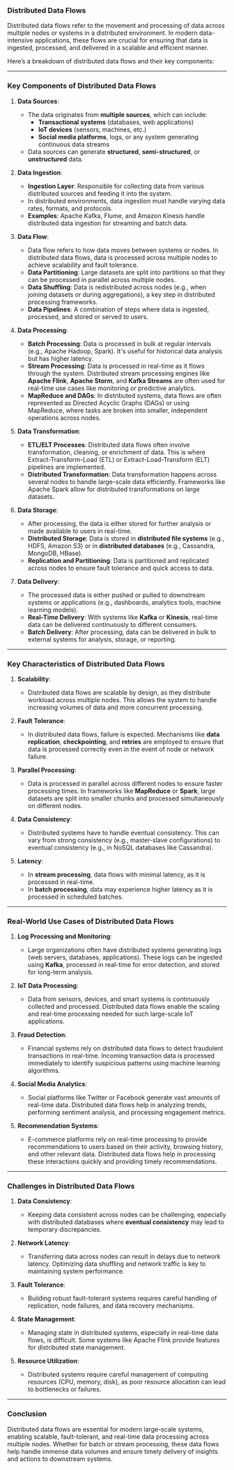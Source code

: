 ### Distributed Data Flows

Distributed data flows refer to the movement and processing of data across multiple nodes or systems in a distributed environment. In modern data-intensive applications, these flows are crucial for ensuring that data is ingested, processed, and delivered in a scalable and efficient manner.

Here’s a breakdown of distributed data flows and their key components:

---

### Key Components of Distributed Data Flows

1. **Data Sources**:
   - The data originates from **multiple sources**, which can include:
     - **Transactional systems** (databases, web applications)
     - **IoT devices** (sensors, machines, etc.)
     - **Social media platforms**, logs, or any system generating continuous data streams
   - Data sources can generate **structured**, **semi-structured**, or **unstructured** data.

2. **Data Ingestion**:
   - **Ingestion Layer**: Responsible for collecting data from various distributed sources and feeding it into the system.
   - In distributed environments, data ingestion must handle varying data rates, formats, and protocols.
   - **Examples**: Apache Kafka, Flume, and Amazon Kinesis handle distributed data ingestion for streaming and batch data.

3. **Data Flow**:
   - Data flow refers to how data moves between systems or nodes. In distributed data flows, data is processed across multiple nodes to achieve scalability and fault tolerance.
   - **Data Partitioning**: Large datasets are split into partitions so that they can be processed in parallel across multiple nodes.
   - **Data Shuffling**: Data is redistributed across nodes (e.g., when joining datasets or during aggregations), a key step in distributed processing frameworks.
   - **Data Pipelines**: A combination of steps where data is ingested, processed, and stored or served to users.

4. **Data Processing**:
   - **Batch Processing**: Data is processed in bulk at regular intervals (e.g., Apache Hadoop, Spark). It's useful for historical data analysis but has higher latency.
   - **Stream Processing**: Data is processed in real-time as it flows through the system. Distributed stream processing engines like **Apache Flink**, **Apache Storm**, and **Kafka Streams** are often used for real-time use cases like monitoring or predictive analytics.
   - **MapReduce and DAGs**: In distributed systems, data flows are often represented as Directed Acyclic Graphs (DAGs) or using MapReduce, where tasks are broken into smaller, independent operations across nodes.

5. **Data Transformation**:
   - **ETL/ELT Processes**: Distributed data flows often involve transformation, cleaning, or enrichment of data. This is where Extract-Transform-Load (ETL) or Extract-Load-Transform (ELT) pipelines are implemented.
   - **Distributed Transformation**: Data transformation happens across several nodes to handle large-scale data efficiently. Frameworks like Apache Spark allow for distributed transformations on large datasets.

6. **Data Storage**:
   - After processing, the data is either stored for further analysis or made available to users in real-time.
   - **Distributed Storage**: Data is stored in **distributed file systems** (e.g., HDFS, Amazon S3) or in **distributed databases** (e.g., Cassandra, MongoDB, HBase).
   - **Replication and Partitioning**: Data is partitioned and replicated across nodes to ensure fault tolerance and quick access to data.

7. **Data Delivery**:
   - The processed data is either pushed or pulled to downstream systems or applications (e.g., dashboards, analytics tools, machine learning models).
   - **Real-Time Delivery**: With systems like **Kafka** or **Kinesis**, real-time data can be delivered continuously to different consumers.
   - **Batch Delivery**: After processing, data can be delivered in bulk to external systems for analysis, storage, or reporting.

---

### Key Characteristics of Distributed Data Flows

1. **Scalability**:
   - Distributed data flows are scalable by design, as they distribute workload across multiple nodes. This allows the system to handle increasing volumes of data and more concurrent processing.

2. **Fault Tolerance**:
   - In distributed data flows, failure is expected. Mechanisms like **data replication**, **checkpointing**, and **retries** are employed to ensure that data is processed correctly even in the event of node or network failure.

3. **Parallel Processing**:
   - Data is processed in parallel across different nodes to ensure faster processing times. In frameworks like **MapReduce** or **Spark**, large datasets are split into smaller chunks and processed simultaneously on different nodes.

4. **Data Consistency**:
   - Distributed systems have to handle eventual consistency. This can vary from strong consistency (e.g., master-slave configurations) to eventual consistency (e.g., in NoSQL databases like Cassandra).

5. **Latency**:
   - In **stream processing**, data flows with minimal latency, as it is processed in real-time.
   - In **batch processing**, data may experience higher latency as it is processed in scheduled batches.

---

### Real-World Use Cases of Distributed Data Flows

1. **Log Processing and Monitoring**:
   - Large organizations often have distributed systems generating logs (web servers, databases, applications). These logs can be ingested using **Kafka**, processed in real-time for error detection, and stored for long-term analysis.

2. **IoT Data Processing**:
   - Data from sensors, devices, and smart systems is continuously collected and processed. Distributed data flows enable the scaling and real-time processing needed for such large-scale IoT applications.

3. **Fraud Detection**:
   - Financial systems rely on distributed data flows to detect fraudulent transactions in real-time. Incoming transaction data is processed immediately to identify suspicious patterns using machine learning algorithms.

4. **Social Media Analytics**:
   - Social platforms like Twitter or Facebook generate vast amounts of real-time data. Distributed data flows help in analyzing trends, performing sentiment analysis, and processing engagement metrics.

5. **Recommendation Systems**:
   - E-commerce platforms rely on real-time processing to provide recommendations to users based on their activity, browsing history, and other relevant data. Distributed data flows help in processing these interactions quickly and providing timely recommendations.

---

### Challenges in Distributed Data Flows

1. **Data Consistency**:
   - Keeping data consistent across nodes can be challenging, especially with distributed databases where **eventual consistency** may lead to temporary discrepancies.

2. **Network Latency**:
   - Transferring data across nodes can result in delays due to network latency. Optimizing data shuffling and network traffic is key to maintaining system performance.

3. **Fault Tolerance**:
   - Building robust fault-tolerant systems requires careful handling of replication, node failures, and data recovery mechanisms.

4. **State Management**:
   - Managing state in distributed systems, especially in real-time data flows, is difficult. Some systems like Apache Flink provide features for distributed state management.

5. **Resource Utilization**:
   - Distributed systems require careful management of computing resources (CPU, memory, disk), as poor resource allocation can lead to bottlenecks or failures.

---

### Conclusion

Distributed data flows are essential for modern large-scale systems, enabling scalable, fault-tolerant, and real-time data processing across multiple nodes. Whether for batch or stream processing, these data flows help handle immense data volumes and ensure timely delivery of insights and actions to downstream systems.
